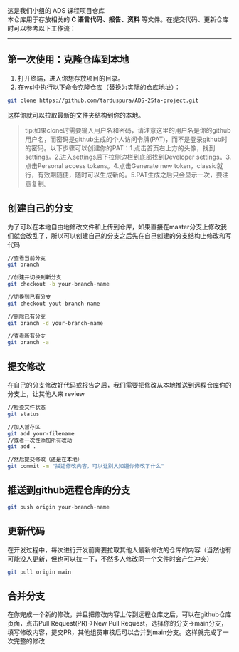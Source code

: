 这是我们小组的 ADS 课程项目仓库  
本仓库用于存放相关的 **C 语言代码、报告、资料** 等文件。在提交代码、更新仓库时可以参考以下工作流：

---

## 第一次使用：克隆仓库到本地

1. 打开终端，进入你想存放项目的目录。
2. 在wsl中执行以下命令克隆仓库（替换为实际的仓库地址）：

```bash
git clone https://github.com/tarduspura/ADS-25fa-project.git
```
这样你就可以拉取最新的文件夹结构到你的本地。

>tip:如果clone时需要输入用户名和密码，请注意这里的用户名是你的github用户名，而密码是github生成的个人访问令牌(PAT)，而不是登录github时的密码。以下步骤可以创建你的PAT：1.点击首页右上方的头像，找到settings。2.进入settings后下拉侧边栏到底部找到Developer settings。3.点击Personal access tokens。4.点击Generate new token，classic就行，有效期随便，随时可以生成新的。5.PAT生成之后只会显示一次，要注意复制。


## 创建自己的分支

为了可以在本地自由地修改文件和上传到仓库，如果直接在master分支上修改我们就会改乱了，所以可以创建自己的分支之后先在自己创建的分支结构上修改和写代码

```bash
//查看当前分支
git branch

//创建并切换到新分支
git checkout -b your-branch-name

//切换到已有分支
git checkout yout-branch-name

//删除已有分支
git branch -d your-branch-name

//查看所有分支
git branch -a
```

## 提交修改

在自己的分支修改好代码或报告之后，我们需要把修改从本地推送到远程仓库你的分支上，让其他人来 review

```bash
//检查文件状态
git status

//加入暂存区
git add your-filename
//或者一次性添加所有改动
git add .

//然后提交修改（还是在本地）
git commit -m "描述修改内容，可以让别人知道你修改了什么"
```

## 推送到github远程仓库的分支

```bash
git push origin your-branch-name
```

## 更新代码

在开发过程中，每次进行开发前需要拉取其他人最新修改的仓库的内容（当然也有可能没人更新，但也可以拉一下，不然多人修改同一个文件时会产生冲突）

```bash
git pull origin main
```

## 合并分支

在你完成一个新的修改，并且把修改内容上传到远程仓库之后，可以在github仓库页面，点击Pull Request(PR)->New Pull Request，选择你的分支->main分支，填写修改内容，提交PR，其他组员审核后可以合并到main分支。这样就完成了一次完整的修改



